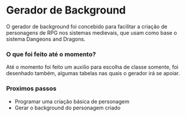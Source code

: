 # Gerador de Background

O gerador de background foi concebido para facilitar a criação de personagens de RPG nos sistemas medievais, que usam como base o sistema Dangeons and Dragons.

### O que foi feito até o momento?

Até o momento foi feito um auxilio para escolha de classe somente, foi desenhado também, algumas tabelas nas quais o gerador irá se apoiar.

### Proximos passos
- Programar uma criação básica de personagem
- Gerar o background do personagem criado
